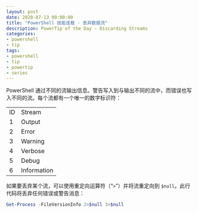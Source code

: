 ```yaml
---
layout: post
date: 2020-07-13 00:00:00
title: "PowerShell 技能连载 - 丢弃数据流"
description: PowerTip of the Day - Discarding Streams
categories:
- powershell
- tip
tags:
- powershell
- tip
- powertip
- series
---
```

PowerShell 通过不同的流输出信息。警告写入到与输出不同的流中，而错误也写入不同的流。每个流都有一个唯一的数字标识符：

<table><tbody><tr><td>ID</td><td>Stream</td></tr><tr><td>1</td><td>Output</td></tr><tr><td>2</td><td>Error</td></tr><tr><td>3</td><td>Warning</td></tr><tr><td>4</td><td>Verbose</td></tr><tr><td>5</td><td>Debug</td></tr><tr><td>6</td><td>Information</td></tr></tbody></table>

如果要丢弃某个流，可以使用重定向运算符（“`>`”）并将流重定向到 `$null`。此行代码将丢弃任何错误或警告消息：

```powershell
Get-Process -FileVersionInfo 2>$null 3>$null
```

<!--本文国际来源：[Discarding Streams](https://community.idera.com/database-tools/powershell/powertips/b/tips/posts/discarding-streams)-->


